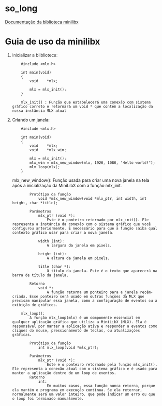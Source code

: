 # so_long
[Documentação da biblioteca minilibx](https://harm-smits.github.io/42docs/libs/minilibx/getting_started.html)

<h1>Guia de uso da minilibx</h1>
<ol>
<li>Inicializar a bliblioteca:</li>

		#include <mlx.h>

		int	main(void)
		{
			void	*mlx;

			mlx = mlx_init();
		}

		mlx_init() : Função que estabelecerá uma conexão com sistema gráfico correto e retornará um void * que contém a localização da nossa instância MLX atual
	
<li>Criando um janela:</li>

		#include <mlx.h>

		int	main(void)
		{
			void	*mlx;
			void	*mlx_win;

			mlx = mlx_init();
			mlx_win = mlx_new_window(mlx, 1920, 1080, "Hello world!");
			mlx_loop(mlx);
		}
<p>
		mlx_new_window(): 
			Função usada para criar uma nova janela na tela após a inicialização da MiniLibX com a função mlx_init.

			Protótipo da função
				void *mlx_new_window(void *mlx_ptr, int width, int height, char *title);

			Parâmetros
				mlx_ptr (void *):
					Este é o ponteiro retornado por mlx_init(). Ele representa a instância da conexão com o sistema gráfico que você configurou anteriormente. É necessário para que a função saiba qual contexto gráfico usar para criar a nova janela.
			
				width (int):
					A largura da janela em pixels.
			
				height (int):
					A altura da janela em pixels.

				title (char *):
					O título da janela. Este é o texto que aparecerá na barra de título da janela.

			Retorno
				void *:
					A função retorna um ponteiro para a janela recém-criada. Esse ponteiro será usado em outras funções da MLX que precisam manipular essa janela, como a configuração de eventos ou a exibição de gráficos.

		mlx_loop():
			A função mlx_loop(mlx) é um componente essencial em qualquer aplicação gráfica que utiliza a MiniLibX (MLX). Ela é responsável por manter a aplicação ativa e responder a eventos como cliques do mouse, pressionamento de teclas, ou atualizações gráficas.

			Protótipo da função
				int mlx_loop(void *mlx_ptr);

			Parâmetros
				mlx_ptr (void *):
					Este é o ponteiro retornado pela função mlx_init(). Ele representa a conexão atual com o sistema gráfico e é usado para manter a aplicação dentro de um loop de eventos.
			Retorno
				int:
					Em muitos casos, essa função nunca retorna, porque ela mantém o programa em execução contínua. Se ela retornar, normalmente será um valor inteiro, que pode indicar um erro ou que o loop foi terminado manualmente.
</p>
</ol>